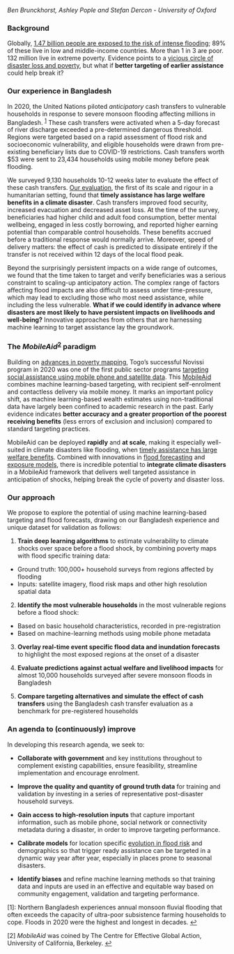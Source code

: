 *Ben Brunckhorst, Ashley Pople and Stefan Dercon - University of Oxford*

### Background

Globally, [1.47 billion people are exposed to the risk of intense flooding](https://blogs.worldbank.org/climatechange/147-billion-people-face-flood-risk-worldwide-over-third-it-could-be-devastating); 89% of these live in low and middle-income countries. More than 1 in 3 are poor. 132 million live in extreme poverty. Evidence points to a [vicious circle of disaster loss and poverty](https://link.springer.com/article/10.1007/s41885-020-00060-5), but what if **better targeting of earlier assistance** could help break it?

### Our experience in Bangladesh

In 2020, the United Nations piloted *anticipatory* cash transfers to vulnerable households in response to severe monsoon flooding affecting millions in Bangladesh. <sup id="a1">[1](#f1)</sup> These cash transfers were activated when a 5-day forecast of river discharge exceeded a pre-determined dangerous threshold. Regions were targeted based on a rapid assessment of flood risk and socioeconomic vulnerability, and eligible households were drawn from pre-existing beneficiary lists due to COVID-19 restrictions. Cash transfers worth $53 were sent to 23,434 households using mobile money before peak flooding.

We surveyed 9,130 households 10-12 weeks later to evaluate the effect of these cash transfers. [Our evaluation](https://www.disasterprotection.org/anticipatory-cash-transfers-in-climate-disaster-response), the first of its scale and rigour in a humanitarian setting, found that **timely assistance has large welfare benefits in a climate disaster**. Cash transfers improved food security, increased evacuation and decreased asset loss. At the time of the survey, beneficiaries had higher child and adult food consumption, better mental wellbeing, engaged in less costly borrowing, and reported higher earning potential than comparable control households. These benefits accrued before a traditional response would normally arrive. Moreover, speed of delivery matters: the effect of cash is predicted to dissipate entirely if the transfer is not received within 12 days of the local flood peak.

Beyond the surprisingly persistent impacts on a wide range of outcomes, we found that the time taken to target and verify beneficiaries was a serious constraint to scaling-up anticipatory action. The complex range of factors affecting flood impacts are also difficult to assess under time-pressure, which may lead to excluding those who most need assistance, while including the less vulnerable. **What if we could identify in advance where disasters are most likely to have persistent impacts on livelihoods and well-being?** Innovative approaches from others that are harnessing machine learning to target assistance lay the groundwork. 

### The *MobileAid*<sup id="a2">[2](#f2)</sup> paradigm 

Building on [advances in poverty mapping](http://www.povertymaps.net/brief/), Togo’s successful Novissi program in 2020 was one of the first public sector programs [targeting social assistance using mobile phone and satellite data](https://www.poverty-action.org/study/using-mobile-phone-and-satellite-data-target-emergency-cash-transfers-togo#footnote-1). This [MobileAid](https://medium.com/center-for-effective-global-action/how-precision-aid-and-machine-learning-based-targeting-can-complement-existing-social-protection-de3bc3211fd2) combines machine learning-based targeting, with recipient self-enrolment and contactless delivery via mobile money. It marks an important policy shift, as machine learning-based wealth estimates using non-traditional data have largely been confined to academic research in the past. Early evidence indicates **better accuracy and a greater proportion of the poorest receiving benefits** (less errors of exclusion and inclusion) compared to standard targeting practices. 

MobileAid can be deployed **rapidly** and **at scale**, making it especially well-suited in climate disasters like flooding, when [timely assistance has large welfare benefits](https://www.disasterprotection.org/latest-news/the-importance-of-being-timely-in-climate-disaster-response). Combined with innovations in [flood forecasting](https://ai.googleblog.com/2020/09/the-technology-behind-our-recent.html) and [exposure models](https://www.nature.com/articles/s41467-019-09282-y), there is incredible potential to **integrate climate disasters** in a MobileAid framework that delivers well targeted assistance in anticipation of shocks, helping break the cycle of poverty and disaster loss.

### Our approach

We propose to explore the potential of using machine learning-based targeting and flood forecasts, drawing on our Bangladesh experience and unique dataset for validation as follows: 

1. **Train deep learning algorithms** to estimate vulnerability to climate shocks over space before a flood shock, by combining poverty maps with flood specific training data: 
- Ground truth: 100,000+ household surveys from regions affected by flooding
- Inputs: satellite imagery, flood risk maps and other high resolution spatial data

2. **Identify the most vulnerable households** in the most vulnerable regions before a flood shock:
- Based on  basic household characteristics, recorded in pre-registration 
- Based on machine-learning methods using mobile phone metadata

3. **Overlay real-time event specific flood data and inundation forecasts** to highlight the most exposed regions at the onset of a disaster 

4. **Evaluate predictions against actual welfare and livelihood impacts** for almost 10,000 households surveyed after severe monsoon floods in Bangladesh

5. **Compare targeting alternatives and simulate the effect of cash transfers** using the Bangladesh cash transfer evaluation as a benchmark for pre-registered households

### An agenda to (continuously) improve

In developing this research agenda, we seek to:

- **Collaborate with government** and key institutions throughout to complement existing capabilities, ensure feasibility, streamline implementation and encourage enrolment.

- **Improve the quality and quantity of ground truth data** for training and validation by investing in a series of representative post-disaster household surveys.

- **Gain access to high-resolution inputs** that capture important information, such as mobile phone, social network or connectivity metadata during a disaster, in order to improve targeting performance.

- **Calibrate models** for location specific [evolution in flood risk](https://www.hull.ac.uk/work-with-us/research/institutes/energy-and-environment-institute/our-work/evoflood-quantifying-the-evolution-of-flood-hazard-and-risk-across-a-changing-world) and demographics so that trigger ready assistance can be targeted in a dynamic way year after year, especially in places prone to seasonal disasters. 

- **Identify biases** and refine machine learning methods so that training data and inputs are used in an effective and equitable way based on community engagement, validation and targeting performance.


[1]: Northern Bangladesh experiences annual monsoon fluvial flooding that often exceeds the capacity of ultra-poor subsistence farming households to cope. Floods in 2020 were the highest and longest in decades. [↩](#a1)

[2] *MobileAid* was coined by The Centre for Effective Global Action, University of California, Berkeley. [↩](#a2)


